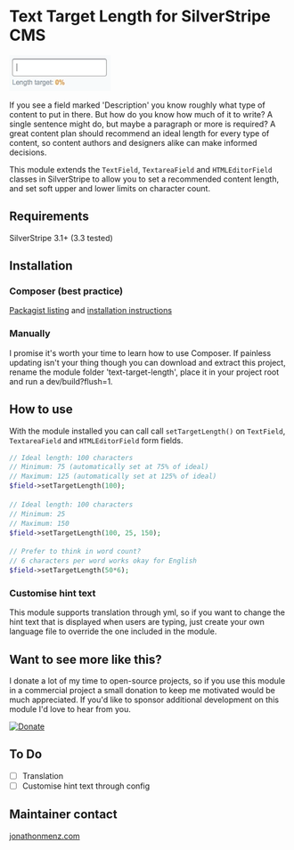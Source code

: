 # Text Target Length for SilverStripe CMS

![Character limits in action](screenshots/character-count.gif)

If you see a field marked 'Description' you know roughly what type of content to put in there. But how do you know how much of it to write? A single sentence might do, but maybe a paragraph or more is required? A great content plan should recommend an ideal length for every type of content, so content authors and designers alike can make informed decisions.

This module extends the `TextField`, `TextareaField` and `HTMLEditorField` classes in SilverStripe to allow you to set a recommended content length, and set soft upper and lower limits on character count.

## Requirements

SilverStripe 3.1+ (3.3 tested)

## Installation

### Composer (best practice)

[Packagist listing](https://packagist.org/packages/jonom/silverstripe-text-target-length) and [installation instructions](http://doc.silverstripe.org/framework/en/trunk/installation/composer#adding-modules-to-your-project)

### Manually

I promise it's worth your time to learn how to use Composer. If painless updating isn't your thing though you can download and extract this project, rename the module folder 'text-target-length', place it in your project root and run a dev/build?flush=1.

## How to use

With the module installed you can call call `setTargetLength()` on `TextField`, `TextareaField` and `HTMLEditorField` form fields.

```php
// Ideal length: 100 characters
// Minimum: 75 (automatically set at 75% of ideal)
// Maximum: 125 (automatically set at 125% of ideal)
$field->setTargetLength(100);

// Ideal length: 100 characters
// Minimum: 25
// Maximum: 150
$field->setTargetLength(100, 25, 150);

// Prefer to think in word count?
// 6 characters per word works okay for English
$field->setTargetLength(50*6);
```

### Customise hint text

This module supports translation through yml, so if you want to change the hint text that is displayed when users are typing, just create your own language file to override the one included in the module.

## Want to see more like this?

I donate a lot of my time to open-source projects, so if you use this module in a commercial project a small donation to keep me motivated would be much appreciated. If you'd like to sponsor additional development on this module I'd love to hear from you.

[<img src="https://www.paypalobjects.com/en_AU/i/btn/btn_donate_LG.gif" alt="Donate">](https://www.paypal.com/cgi-bin/webscr?cmd=_s-xclick&hosted_button_id=Z5HEZREZSKA6A)

## To Do

 - [ ] Translation
 - [ ] Customise hint text through config

## Maintainer contact

[jonathonmenz.com](http://jonathonmenz.com)
